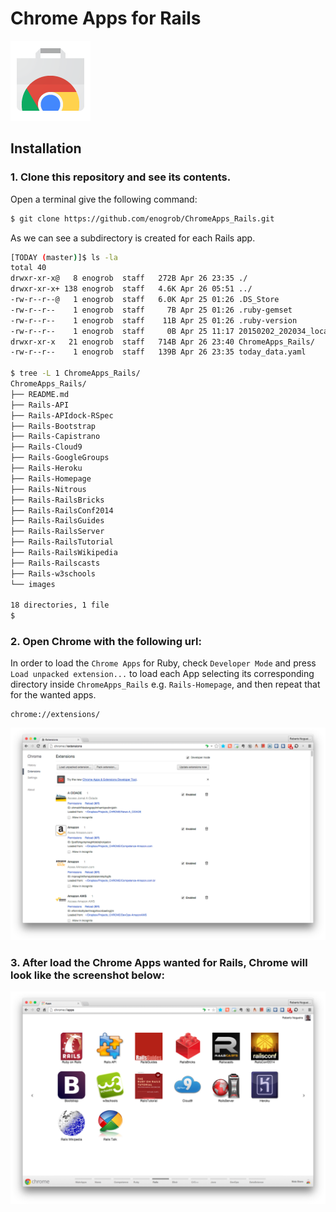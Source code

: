 # Chrome Apps for Rails

![Chrome Apps logo](images/chrome_apps.png)

## Installation

### 1. Clone this repository and see its contents.
Open a terminal give the following command:

```bash
$ git clone https://github.com/enogrob/ChromeApps_Rails.git
```

As we can see a subdirectory is created for each Rails app.

```bash
[TODAY (master)]$ ls -la
total 40
drwxr-xr-x@   8 enogrob  staff   272B Apr 26 23:35 ./
drwxr-xr-x+ 138 enogrob  staff   4.6K Apr 26 05:51 ../
-rw-r--r--@   1 enogrob  staff   6.0K Apr 25 01:26 .DS_Store
-rw-r--r--    1 enogrob  staff     7B Apr 25 01:26 .ruby-gemset
-rw-r--r--    1 enogrob  staff    11B Apr 25 01:26 .ruby-version
-rw-r--r--    1 enogrob  staff     0B Apr 25 11:17 20150202_202034_localhost.log
drwxr-xr-x   21 enogrob  staff   714B Apr 26 23:40 ChromeApps_Rails/
-rw-r--r--    1 enogrob  staff   139B Apr 26 23:35 today_data.yaml

$ tree -L 1 ChromeApps_Rails/
ChromeApps_Rails/
├── README.md
├── Rails-API
├── Rails-APIdock-RSpec
├── Rails-Bootstrap
├── Rails-Capistrano
├── Rails-Cloud9
├── Rails-GoogleGroups
├── Rails-Heroku
├── Rails-Homepage
├── Rails-Nitrous
├── Rails-RailsBricks
├── Rails-RailsConf2014
├── Rails-RailsGuides
├── Rails-RailsServer
├── Rails-RailsTutorial
├── Rails-RailsWikipedia
├── Rails-Railscasts
├── Rails-w3schools
└── images

18 directories, 1 file
$
```

### 2. Open Chrome with the following url:
In order to load the `Chrome Apps` for Ruby, check `Developer Mode` and press `Load unpacked extension...` to load each App selecting its corresponding directory inside `ChromeApps_Rails` e.g. `Rails-Homepage`, and then repeat that for the wanted apps.

```
chrome://extensions/
```

![Chrome screenshot](images/chrome_screenshot1.png)

### 3. After load the Chrome Apps wanted for Rails, Chrome will look like the screenshot below:

![Chrome screenshot](images/chrome_screenshot2.png)